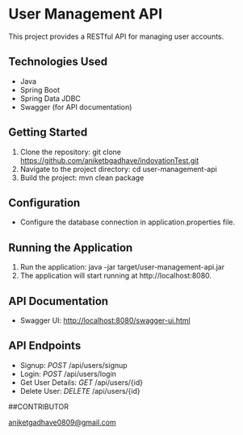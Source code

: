 # User Management API

This project provides a RESTful API for managing user accounts.

## Technologies Used
- Java
- Spring Boot
- Spring Data JDBC
- Swagger (for API documentation)

## Getting Started
1. Clone the repository: git clone https://github.com/aniketbgadhave/indovationTest.git
2. Navigate to the project directory: cd user-management-api
3. Build the project: mvn clean package

## Configuration
- Configure the database connection in application.properties file.

## Running the Application
1. Run the application: java -jar target/user-management-api.jar
2. The application will start running at http://localhost:8080.

## API Documentation
- Swagger UI: [http://localhost:8080/swagger-ui.html](http://localhost:8080/swagger-ui.html)


## API Endpoints
- Signup: *POST* /api/users/signup
- Login: *POST* /api/users/login
- Get User Details: *GET* /api/users/{id}
- Delete User: *DELETE* /api/users/{id}

##CONTRIBUTOR
aniketgadhave0809@gmail.com


